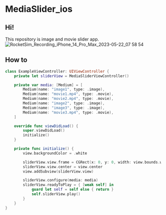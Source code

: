 # MediaSlider_ios  
## Hi!
This repository is image and movie slider app.  
![RocketSim_Recording_iPhone_14_Pro_Max_2023-05-22_07 58 54](https://github.com/Tatsunori-Morita/MediaSlider_ios/assets/56668897/e01307b9-8db8-4c18-945d-0a7a6ec56e4f)  
## How to  
```swift
class ExampleViewController: UIViewController {
    private let sliderView = MediaSliderViewController()

    private var media: [Medium] = [
        Medium(name: "image1", type: .image),
        Medium(name: "movie1.mp4", type: .movie),
        Medium(name: "movie2.mp4", type: .movie),
        Medium(name: "image2", type: .image),
        Medium(name: "image3", type: .image),
        Medium(name: "movie3.mp4", type: .movie),
    ]

    override func viewDidLoad() {
        super.viewDidLoad()
        initialize()
    }

    private func initialize() {
        view.backgroundColor = .white

        sliderView.view.frame = CGRect(x: 0, y: 0, width: view.bounds.width / 2, height: view.bounds.width / 2)
        sliderView.view.center = view.center
        view.addSubview(sliderView.view)

        sliderView.configure(media: media)
        sliderView.readyToPlay = { [weak self] in
            guard let self = self else { return }
            self.sliderView.play()
        }
    }
}
```
